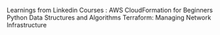 Learnings from Linkedin Courses :
AWS CloudFormation for Beginners
Python Data Structures and Algorithms
Terraform: Managing Network Infrastructure
